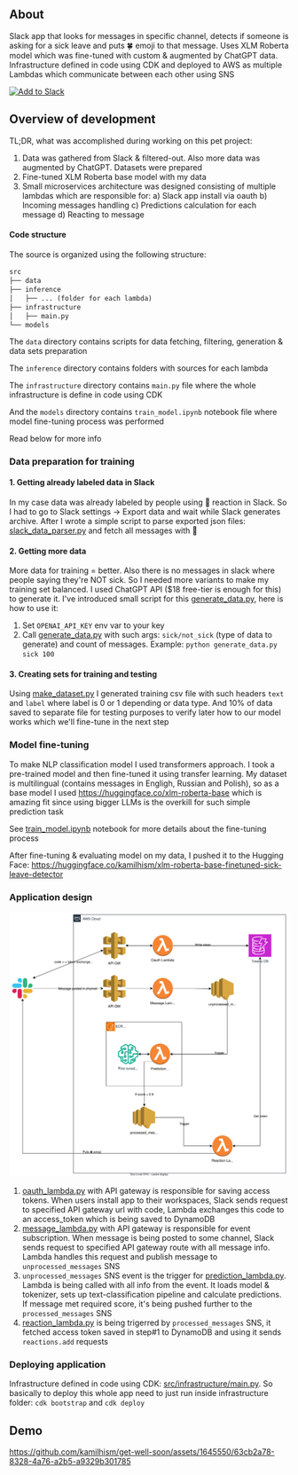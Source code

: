 ## About

Slack app that looks for messages in specific channel, detects if someone is asking for a sick leave and puts 🍀 emoji to that message. Uses XLM Roberta model which was fine-tuned with custom & augmented by ChatGPT data. Infrastructure defined in code using CDK and deployed to AWS as multiple Lambdas which communicate between each other using SNS

<a href="https://slack.com/oauth/v2/authorize?client_id=14913796932.5867082748166&scope=channels:history,reactions:read,reactions:write,chat:write&user_scope="><img alt="Add to Slack" height="40" width="139" src="https://platform.slack-edge.com/img/add_to_slack.png" srcSet="https://platform.slack-edge.com/img/add_to_slack.png 1x, https://platform.slack-edge.com/img/add_to_slack@2x.png 2x" /></a>

## Overview of development

TL;DR, what was accomplished during working on this pet project:
1. Data was gathered from Slack & filtered-out. Also more data was augmented by ChatGPT. Datasets were prepared
2. Fine-tuned XLM Roberta base model with my data
3. Small microservices architecture was designed consisting of multiple lambdas which are responsible for: a) Slack app install via oauth b) Incoming messages handling c) Predictions calculation for each message d) Reacting to message

#### Code structure

The source is organized using the following structure:

```
src
├── data
├── inference
│   ├── ... (folder for each lambda)
├── infrastructure
│   ├── main.py
└── models
```

The `data` directory contains scripts for data fetching, filtering, generation & data sets preparation

The `inference` directory contains folders with sources for each lambda

The `infrastructure` directory contains `main.py` file where the whole infrastructure is define in code using CDK

And the `models` directory contains `train_model.ipynb` notebook file where model fine-tuning process was performed

Read below for more info

### Data preparation for training

#### 1. Getting already labeled data in Slack

In my case data was already labeled by people using 💊 reaction in Slack. So I had to go to Slack settings -> Export data and wait while Slack generates archive. After I wrote a simple script to parse exported json files: [slack_data_parser.py](src/data/slack_data_parser.py) and fetch all messages with 💊

#### 2. Getting more data

More data for training = better. Also there is no messages in slack where people saying they're NOT sick. So I needed more variants to make my training set balanced. I used ChatGPT API ($18 free-tier is enough for this) to generate it. I've introduced small script for this [generate_data.py](src/data/generate_data.py), here is how to use it:

1. Set `OPENAI_API_KEY` env var to your key
2. Call [generate_data.py](src/data/generate_data.py) with such args: `sick/not_sick` (type of data to generate) and count of messages. Example: `python generate_data.py sick 100`

#### 3. Creating sets for training and testing

Using [make_dataset.py](src/data/make_dataset.py) I generated training csv file with such headers `text` and `label` where label is 0 or 1 depending or data type. And 10% of data saved to separate file for testing purposes to verify later how to our model works which we'll fine-tune in the next step

### Model fine-tuning

To make NLP classification model I used transformers approach. I took a pre-trained model and then fine-tuned it using transfer learning. My dataset is multilingual (contains messages in Engligh, Russian and Polish), so as a base model I used https://huggingface.co/xlm-roberta-base which is amazing fit since using bigger LLMs is the overkill for such simple prediction task

See [train_model.ipynb](src/models/train_model.ipynb) notebook for more details about the fine-tuning process

After fine-tuning & evaluating model on my data, I pushed it to the Hugging Face: https://huggingface.co/kamilhism/xlm-roberta-base-finetuned-sick-leave-detector

### Application design

![architecture.drawio.svg](.readme/architecture.svg)

1. [oauth_lambda.py](src/inference/oauth/oauth_lambda.py) with API gateway is responsible for saving access tokens. When users install app to their workspaces, Slack sends request to specified API gateway url with code, Lambda exchanges this code to an access_token which is being saved to DynamoDB
2. [message_lambda.py](src/inference/message/message_lambda.py) with API gateway is responsible for event subscription. When message is being posted to some channel, Slack sends request to specified API gateway route with all message info. Lambda handles this request and publish message to `unprocessed_messages` SNS
3. `unprocessed_messages` SNS event is the trigger for [prediction_lambda.py](src/inference/prediction/prediction_lambda.py). Lambda is being called with all info from the event. It loads model & tokenizer, sets up text-classification pipeline and calculate predictions. If message met required score, it's being pushed further to the `processed_messages` SNS
4. [reaction_lambda.py](/src/inference/reaction/reaction_lambda.py) is being trigerred by `processed_messages` SNS, it fetched access token saved in step#1 to DynamoDB and using it sends `reactions.add` requests

### Deploying application

Infrastructure defined in code using CDK: [src/infrastructure/main.py](src/infrastructure/main.py). So basically to deploy this whole app need to just run inside infrastructure folder: `cdk bootstrap` and `cdk deploy`

## Demo

https://github.com/kamilhism/get-well-soon/assets/1645550/63cb2a78-8328-4a76-a2b5-a9329b301785
